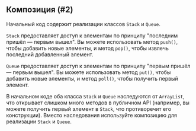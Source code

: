 ## Композиция (#2)

Начальный код содержит реализации классов `Stack` и `Queue`.

`Stack` предоставляет доступ к элементам по принципу "последним пришёл — первым вышел". Вы можете использовать метод `push()`, чтобы добавить новые элементы, и метод `pop()`, чтобы извлечь последний добавленный элемент.

`Queue` предоставляет доступ к элементам по принципу "первым пришёл — первым вышел". Вы можете использовать метод `put()`, чтобы добавить новые элементы, и метод `poll()`, чтобы получить первый элемент.

В начальном коде оба класса `Stack` и `Queue` наследуются от `ArrayList`, что открывает слишком много методов в публичном API (например, вы можете получить первый элемент в `Stack`, что противоречит его конструкции). Вместо наследования используйте композицию для реализации `Stack` и `Queue`.